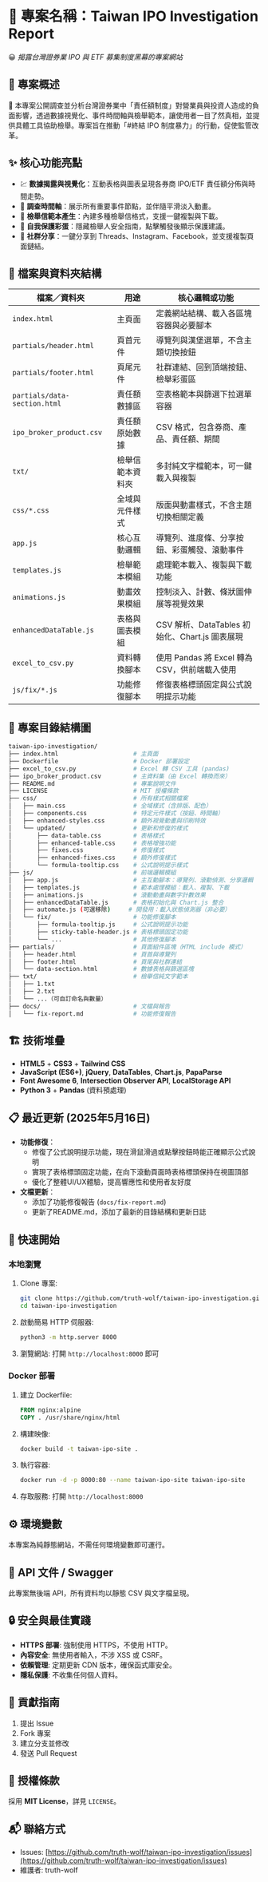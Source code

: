 # 📌 專案名稱：Taiwan IPO Investigation Report

😀 _揭露台灣證券業 IPO 與 ETF 募集制度黑幕的專案網站_

## 📝 專案概述

🧐 本專案公開調查並分析台灣證券業中「責任額制度」對營業員與投資人造成的負面影響，透過數據視覺化、事件時間軸與檢舉範本，讓使用者一目了然真相，並提供具體工具協助檢舉。專案旨在推動「#終結 IPO 制度暴力」的行動，促使監管改革。

## ✨ 核心功能亮點

- 💹 **數據揭露與視覺化**：互動表格與圖表呈現各券商 IPO/ETF 責任額分佈與時間走勢。
- 📜 **調查時間軸**：展示所有重要事件節點，並伴隨平滑淡入動畫。
- 📝 **檢舉信範本產生**：內建多種檢舉信格式，支援一鍵複製與下載。
- 🎁 **自我保護彩蛋**：隱藏檢舉人安全指南，點擊觸發後顯示保護建議。
- 🔗 **社群分享**：一鍵分享到 Threads、Instagram、Facebook，並支援複製頁面鏈結。

## 📂 檔案與資料夾結構

| 檔案／資料夾                 | 用途             | 核心邏輯或功能                                 |
| ---------------------------- | ---------------- | ---------------------------------------------- |
| `index.html`                 | 主頁面           | 定義網站結構、載入各區塊容器與必要腳本         |
| `partials/header.html`       | 頁首元件         | 導覽列與漢堡選單，不含主題切換按鈕             |
| `partials/footer.html`       | 頁尾元件         | 社群連結、回到頂端按鈕、檢舉彩蛋區             |
| `partials/data-section.html` | 責任額數據區     | 空表格範本與篩選下拉選單容器                   |
| `ipo_broker_product.csv`     | 責任額原始數據   | CSV 格式，包含券商、產品、責任額、期間         |
| `txt/`                       | 檢舉信範本資料夾 | 多封純文字檔範本，可一鍵載入與複製             |
| `css/*.css`                  | 全域與元件樣式   | 版面與動畫樣式，不含主題切換相關定義           |
| `app.js`                     | 核心互動邏輯     | 導覽列、進度條、分享按鈕、彩蛋觸發、滾動事件   |
| `templates.js`               | 檢舉範本模組     | 處理範本載入、複製與下載功能                   |
| `animations.js`              | 動畫效果模組     | 控制淡入、計數、條狀圖伸展等視覺效果           |
| `enhancedDataTable.js`       | 表格與圖表模組   | CSV 解析、DataTables 初始化、Chart.js 圖表展現 |
| `excel_to_csv.py`            | 資料轉換腳本     | 使用 Pandas 將 Excel 轉為 CSV，供前端載入使用  |
| `js/fix/*.js`                | 功能修復腳本     | 修復表格標頭固定與公式說明提示功能             |

## 📂 專案目錄結構圖

```bash
taiwan-ipo-investigation/
├── index.html                     # 主頁面
├── Dockerfile                     # Docker 部署設定
├── excel_to_csv.py                # Excel 轉 CSV 工具 (pandas)
├── ipo_broker_product.csv         # 主資料集（由 Excel 轉換而來）
├── README.md                      # 專案說明文件
├── LICENSE                        # MIT 授權條款
├── css/                           # 所有樣式相關檔案
│   ├── main.css                   # 全域樣式（含排版、配色）
│   ├── components.css             # 特定元件樣式（按鈕、時間軸）
│   ├── enhanced-styles.css        # 額外視覺動畫與印刷特效
│   └── updated/                   # 更新和修復的樣式
│       ├── data-table.css         # 表格樣式
│       ├── enhanced-table.css     # 表格增強功能
│       ├── fixes.css              # 修復樣式
│       ├── enhanced-fixes.css     # 額外修復樣式
│       └── formula-tooltip.css    # 公式說明提示樣式
├── js/                            # 前端邏輯模組
│   ├── app.js                     # 主互動腳本：導覽列、滾動偵測、分享邏輯
│   ├── templates.js               # 範本處理模組：載入、複製、下載
│   ├── animations.js              # 滾動動畫與數字計數效果
│   ├── enhancedDataTable.js       # 表格初始化與 Chart.js 整合
│   ├── automate.js (可選移除)     # 開發用：載入狀態偵測器（非必要）
│   └── fix/                       # 功能修復腳本
│       ├── formula-tooltip.js     # 公式說明提示功能
│       ├── sticky-table-header.js # 表格標頭固定功能
│       └── ...                    # 其他修復腳本
├── partials/                      # 頁面組件區塊（HTML include 模式）
│   ├── header.html                # 頁首與導覽列
│   ├── footer.html                # 頁尾與社群連結
│   └── data-section.html          # 數據表格與篩選區塊
├── txt/                           # 檢舉信純文字範本
│   ├── 1.txt
│   ├── 2.txt
│   └── ...（可自訂命名與數量）
├── docs/                          # 文檔與報告
│   └── fix-report.md              # 功能修復報告
```

## 🏗️ 技術堆疊

- **HTML5** + **CSS3** + **Tailwind CSS**
- **JavaScript (ES6+)**, **jQuery**, **DataTables**, **Chart.js**, **PapaParse**
- **Font Awesome 6**, **Intersection Observer API**, **LocalStorage API**
- **Python 3** + **Pandas** (資料預處理)

## 📋 最近更新 (2025年5月16日)

- **功能修復**：
  - 修復了公式說明提示功能，現在滑鼠滑過或點擊按鈕時能正確顯示公式說明
  - 實現了表格標頭固定功能，在向下滾動頁面時表格標頭保持在視圖頂部
  - 優化了整體UI/UX體驗，提高響應性和使用者友好度
- **文檔更新**：
  - 添加了功能修復報告 (`docs/fix-report.md`)
  - 更新了README.md，添加了最新的目錄結構和更新日誌

## 🚀 快速開始

### 本地瀏覽

1. Clone 專案:

   ```bash
   git clone https://github.com/truth-wolf/taiwan-ipo-investigation.git
   cd taiwan-ipo-investigation
   ```

2. 啟動簡易 HTTP 伺服器:

   ```bash
   python3 -m http.server 8000
   ```

3. 瀏覽網站:
   打開 `http://localhost:8000` 即可

### Docker 部署

1. 建立 Dockerfile:

   ```dockerfile
   FROM nginx:alpine
   COPY . /usr/share/nginx/html
   ```

2. 構建映像:

   ```bash
   docker build -t taiwan-ipo-site .
   ```

3. 執行容器:

   ```bash
   docker run -d -p 8000:80 --name taiwan-ipo-site taiwan-ipo-site
   ```

4. 存取服務:
   打開 `http://localhost:8000`

## ⚙️ 環境變數

本專案為純靜態網站，不需任何環境變數即可運行。

## 📄 API 文件 / Swagger

此專案無後端 API，所有資料均以靜態 CSV 與文字檔呈現。

## 🔒 安全與最佳實踐

- **HTTPS 部署**: 強制使用 HTTPS，不使用 HTTP。
- **內容安全**: 無使用者輸入，不涉 XSS 或 CSRF。
- **依賴管理**: 定期更新 CDN 版本，確保函式庫安全。
- **隱私保護**: 不收集任何個人資料。

## 🤝 貢獻指南

1. 提出 Issue
2. Fork 專案
3. 建立分支並修改
4. 發送 Pull Request

## 🪪 授權條款

採用 **MIT License**，詳見 `LICENSE`。

## 📬 聯絡方式

- Issues: [https://github.com/truth-wolf/taiwan-ipo-investigation/issues](https://github.com/truth-wolf/taiwan-ipo-investigation/issues)
- 維護者: truth-wolf
